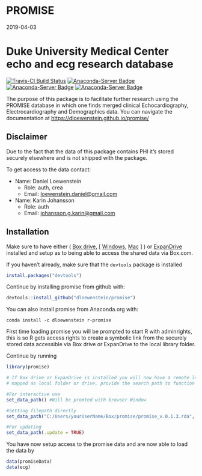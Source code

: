 PROMISE
================
2019-04-03

# Duke University Medical Center echo and ecg research database

[![Travis-CI Build
Status](https://travis-ci.org/dloewenstein/promise.svg?branch=master)](https://travis-ci.org/dloewenstein/promise)
[![Anaconda-Server
Badge](https://anaconda.org/dloewenstein/r-promise/badges/version.svg)](https://anaconda.org/dloewenstein/r-promise)
[![Anaconda-Server
Badge](https://anaconda.org/dloewenstein/r-promise/badges/latest_release_relative_date.svg)](https://anaconda.org/dloewenstein/r-promise)
[![Anaconda-Server
Badge](https://anaconda.org/dloewenstein/r-promise/badges/platforms.svg)](https://anaconda.org/dloewenstein/r-promise)
<!-- README.md is generated from README.Rmd. Please edit that file -->

The purpose of this package is to facilitate further research using the
PROMISE database in which one finds merged clinical Echocardiography,
Electrocardiography and Demographics data. You can navigate the
documentation at <https://dloewenstein.github.io/promise/>

## Disclaimer

Due to the fact that the data of this package contains PHI it’s stored
securely elsewhere and is not shipped with the package.

To get access to the data contact:

  - Name: Daniel Loewenstein
      - Role: auth, crea
      - Email: <loewenstein.daniel@gmail.com>
  - Name: Karin Johansson
      - Role: auth
      - Email: <johansson.g.karin@gmail.com>

## Installation

Make sure to have either ( [Box
drive](https://www.box.com/en-se/resources/downloads/drive), \[
[Windows](https://e3.boxcdn.net/box-installers/desktop/releases/win/Box-x64.msi),
[Mac](https://e3.boxcdn.net/box-installers/desktop/releases/mac/Box.pkg)
\] ) or [ExpanDrive](https://www.expandrive.com/download-expandrive)
installed and setup as to being able to access the shared data via
Box.com.

If you haven’t already, make sure that the `devtools` package is
installed

``` r
install.packages("devtools")
```

Continue by installing promise from github with:

``` r
devtools::install_github("dloewenstein/promise")
```

You can also install promise from Anaconda.org with:

``` shell
conda install -c dloewenstein r-promise
```

First time loading promise you will be prompted to start R with
adminrights, this is so R gets access rights to create a symbolic link
from the securely stored data accessible via Box drive or ExpanDrive to
the local library folder.

Continue by running

``` r
library(promise)

# If Box drive or ExpanDrive is installed you will now have a remote location
# mapped as local folder or drive, provide the search path to function below e.g

#For interactive use
set_data_path() #Will be promted with browser Window

#Setting filepath directly
set_data_path("C:/Users/yourUserName/Box/promise/promise_v.0.1.3.rda", .interactive = FALSE) # Only need to run once

#For updating
set_data_path(.update = TRUE)
```

You have now setup access to the promise data and are now able to load
the data by

``` r
data(promiseData)
data(ecg)
```
